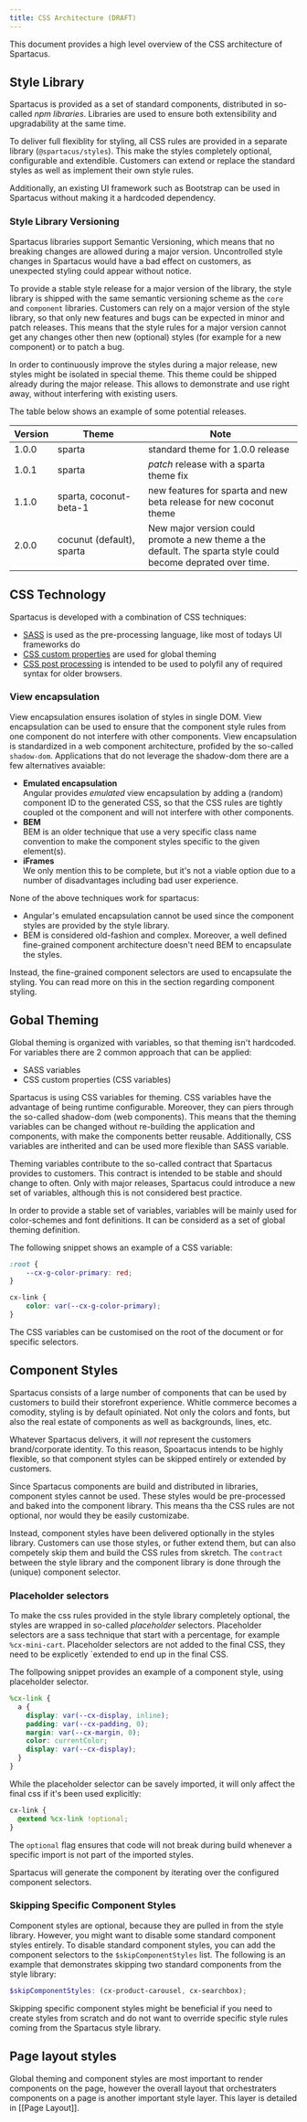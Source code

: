 ```yaml
---
title: CSS Architecture (DRAFT)
---
```


This document provides a high level overview of the CSS architecture of Spartacus.

## Style Library

Spartacus is provided as a set of standard components, distributed in so-called _npm libraries_. Libraries are used to ensure both extensibility and upgradability at the same time.

To deliver full flexiblity for styling, all CSS rules are provided in a separate library (`@spartacus/styles`). This make the styles completely optional, configurable and extendible. Customers can extend or replace the standard styles as well as implement their own style rules.

Additionally, an existing UI framework such as Bootstrap can be used in Spartacus without making it a hardcoded dependency.

### Style Library Versioning

Spartacus libraries support Semantic Versioning, which means that no breaking changes are allowed during a major version. Uncontrolled style changes in Spartacus would have a bad effect on customers, as unexpected styling could appear without notice.

To provide a stable style release for a major version of the library, the style library is shipped with the same semantic versioning scheme as the `core` and `component` libraries. Customers can rely on a major version of the style library, so that only new features and bugs can be expected in minor and patch releases.
This means that the style rules for a major version cannot get any changes other then new (optional) styles (for example for a new component) or to patch a bug.

In order to continuously improve the styles during a major release, new styles might be isolated in special theme. This theme could be shipped already during the major release. This allows to demonstrate and use right away, without interfering with existing users.

The table below shows an example of some potential releases.

| Version | Theme                     | Note                                                                                                         |
| ------- | ------------------------- | ------------------------------------------------------------------------------------------------------------ |
| 1.0.0   | sparta                    | standard theme for 1.0.0 release                                                                             |
| 1.0.1   | sparta                    | _patch_ release with a sparta theme fix                                                                      |
| 1.1.0   | sparta, coconut-beta-1    | new features for sparta and new beta release for new coconut theme                                           |
| 2.0.0   | cocunut (default), sparta | New major version could promote a new theme a the default. The sparta style could become deprated over time. |

## CSS Technology

Spartacus is developed with a combination of CSS techniques:

- [SASS](https://github.com/sass/node-sass) is used as the pre-processing language, like most of todays UI frameworks do
- [CSS custom properties](https://www.w3schools.com/css/css3_variables.asp) are used for global theming
- [CSS post processing](https://postcss.org/) is intended to be used to polyfil any of required syntax for older browsers.

### View encapsulation

View encapsulation ensures isolation of styles in single DOM. View encapsulation can be used to ensure that the component style rules from one component do not interfere with other components. View encapsulation is standardized in a web component architecture, profided by the so-called `shadow-dom`. Applications that do not leverage the shadow-dom there are a few alternatives avaiable:

- **Emulated encapsulation**  
  Angular provides _emulated_ view encapsulation by adding a (random) component ID to the generated CSS, so that the CSS rules are tightly coupled ot the component and will not interfere with other components.
- **BEM**  
  BEM is an older technique that use a very specific class name convention to make the component styles specific to the given element(s).
- **iFrames**  
  We only mention this to be complete, but it's not a viable option due to a number of disadvantages including bad user experience.

None of the above techniques work for spartacus:

- Angular's emulated encapsulation cannot be used since the component styles are provided by the style library.
- BEM is considered old-fashion and complex. Moreover, a well defined fine-grained component architecture doesn't need BEM to encapsulate the styles.

Instead, the fine-grained component selectors are used to encapsulate the styling. You can read more on this in the section regarding component styling.

## Gobal Theming

Global theming is organized with variables, so that theming isn't hardcoded. For variables there are 2 common approach that can be applied:

- SASS variables
- CSS custom properties (CSS variables)

Spartacus is using CSS variables for theming. CSS variables have the advantage of being runtime configurable. Moreover, they can piers through the so-called shadow-dom (web components). This means that the theming variables can be changed without re-building the application and components, with make the components better reusable. Additionally, CSS variables are intherited and can be used more flexible than SASS variable.

Theming variables contribute to the so-called contract that Spartacus provides to customers. This contract is intended to be stable and should change to often. Only with major releases, Spartacus could introduce a new set of variables, although this is not considered best practice.

In order to provide a stable set of variables, variables will be mainly used for color-schemes and font definitions. It can be considerd as a set of global theming definition.

The following snippet shows an example of a CSS variable:

```CSS
:root {
    --cx-g-color-primary: red;
}

cx-link {
    color: var(--cx-g-color-primary);
}
```

The CSS variables can be customised on the root of the document or for specific selectors.

## Component Styles

Spartacus consists of a large number of components that can be used by customers to build their storefront experience. Whitle commerce becomes a comodity, styling is by default opiniated. Not only the colors and fonts, but also the real estate of components as well as backgrounds, lines, etc.

Whatever Spartacus delivers, it will _not_ represent the customers brand/corporate identity. To this reason, Spoartacus intends to be highly flexible, so that component styles can be skipped entirely or extended by customers.

Since Spartacus components are build and distributed in libraries, component styles cannot be used. These styles would be pre-processed and baked into the component library. This means tha the CSS rules are not optional, nor would they be easily customizabe.

Instead, component styles have been delivered optionally in the styles library. Customers can use those styles, or futher extend them, but can also competely skip them and build the CSS rules from skretch. The `contract` between the style library and the component library is done through the (unique) component selector.

### Placeholder selectors

To make the css rules provided in the style library completely optional, the styles are wrapped in so-called _placeholder_ selectors. Placeholder selectors are a sass technique that start with a percentage, for example `%cx-mini-cart`. Placeholder selectors are not added to the final CSS, they need to be explicetly `extended to end up in the final CSS.

The follpowing snippet provides an example of a component style, using placeholder selector.

```scss
%cx-link {
  a {
    display: var(--cx-display, inline);
    padding: var(--cx-padding, 0);
    margin: var(--cx-margin, 0);
    color: currentColor;
    display: var(--cx-display);
  }
}
```

While the placeholder selector can be savely imported, it will only affect the final css if it's been used explicitly:

```scss
cx-link {
  @extend %cx-link !optional;
}
```

The `optional` flag ensures that code will not break during build whenever a specific import is not part of the imported styles.

Spartacus will generate the component by iterating over the configured component selectors.

### Skipping Specific Component Styles

Component styles are optional, because they are pulled in from the style library. However, you might want to disable some standard component styles entirely. To disable standard component styles, you can add the component selectors to the `$skipComponentStyles` list. The following is an example that demonstrates skipping two standard components from the style library:

```scss
$skipComponentStyles: (cx-product-carousel, cx-searchbox);
```

Skipping specific component styles might be beneficial if you need to create styles from scratch and do not want to override specific style rules coming from the Spartacus style library.

## Page layout styles

Global theming and component styles are most important to render components on the page, however the overall layout that orchestraters components on a page is another important style layer. This layer is detailed in [[Page Layout]].